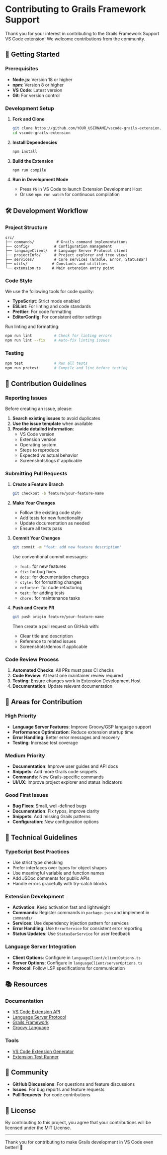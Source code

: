 # Contributing to Grails Framework Support

Thank you for your interest in contributing to the Grails Framework Support VS Code extension! We welcome contributions from the community.

## 🚀 Getting Started

### Prerequisites

- **Node.js**: Version 18 or higher
- **npm**: Version 8 or higher
- **VS Code**: Latest version
- **Git**: For version control

### Development Setup

1. **Fork and Clone**
   ```bash
   git clone https://github.com/YOUR_USERNAME/vscode-grails-extension.git
   cd vscode-grails-extension
   ```

2. **Install Dependencies**
   ```bash
   npm install
   ```

3. **Build the Extension**
   ```bash
   npm run compile
   ```

4. **Run in Development Mode**
   - Press `F5` in VS Code to launch Extension Development Host
   - Or use `npm run watch` for continuous compilation

## 🛠️ Development Workflow

### Project Structure
```
src/
├── commands/          # Grails command implementations
├── config/           # Configuration management
├── languageClient/   # Language Server Protocol client
├── projectInfo/      # Project explorer and tree views
├── services/         # Core services (Gradle, Error, StatusBar)
├── utils/           # Constants and utilities
└── extension.ts     # Main extension entry point
```

### Code Style

We use the following tools for code quality:

- **TypeScript**: Strict mode enabled
- **ESLint**: For linting and code standards
- **Prettier**: For code formatting
- **EditorConfig**: For consistent editor settings

Run linting and formatting:
```bash
npm run lint          # Check for linting errors
npm run lint --fix    # Auto-fix linting issues
```

### Testing

```bash
npm test              # Run all tests
npm run pretest       # Compile and lint before testing
```

## 📝 Contribution Guidelines

### Reporting Issues

Before creating an issue, please:

1. **Search existing issues** to avoid duplicates
2. **Use the issue template** when available
3. **Provide detailed information**:
   - VS Code version
   - Extension version
   - Operating system
   - Steps to reproduce
   - Expected vs actual behavior
   - Screenshots/logs if applicable

### Submitting Pull Requests

1. **Create a Feature Branch**
   ```bash
   git checkout -b feature/your-feature-name
   ```

2. **Make Your Changes**
   - Follow the existing code style
   - Add tests for new functionality
   - Update documentation as needed
   - Ensure all tests pass

3. **Commit Your Changes**
   ```bash
   git commit -m "feat: add new feature description"
   ```
   
   Use conventional commit messages:
   - `feat:` for new features
   - `fix:` for bug fixes
   - `docs:` for documentation changes
   - `style:` for formatting changes
   - `refactor:` for code refactoring
   - `test:` for adding tests
   - `chore:` for maintenance tasks

4. **Push and Create PR**
   ```bash
   git push origin feature/your-feature-name
   ```
   
   Then create a pull request on GitHub with:
   - Clear title and description
   - Reference to related issues
   - Screenshots/demos if applicable

### Code Review Process

1. **Automated Checks**: All PRs must pass CI checks
2. **Code Review**: At least one maintainer review required
3. **Testing**: Ensure changes work in Extension Development Host
4. **Documentation**: Update relevant documentation

## 🎯 Areas for Contribution

### High Priority
- **Language Server Features**: Improve Groovy/GSP language support
- **Performance Optimization**: Reduce extension startup time
- **Error Handling**: Better error messages and recovery
- **Testing**: Increase test coverage

### Medium Priority
- **Documentation**: Improve user guides and API docs
- **Snippets**: Add more Grails code snippets
- **Commands**: New Grails-specific commands
- **UI/UX**: Improve project explorer and status indicators

### Good First Issues
- **Bug Fixes**: Small, well-defined bugs
- **Documentation**: Fix typos, improve clarity
- **Snippets**: Add missing Grails patterns
- **Configuration**: New configuration options

## 🔧 Technical Guidelines

### TypeScript Best Practices

- Use strict type checking
- Prefer interfaces over types for object shapes
- Use meaningful variable and function names
- Add JSDoc comments for public APIs
- Handle errors gracefully with try-catch blocks

### Extension Development

- **Activation**: Keep activation fast and lightweight
- **Commands**: Register commands in `package.json` and implement in `commands/`
- **Services**: Use dependency injection pattern for services
- **Error Handling**: Use `ErrorService` for consistent error reporting
- **Status Updates**: Use `StatusBarService` for user feedback

### Language Server Integration

- **Client Options**: Configure in `languageClient/clientOptions.ts`
- **Server Options**: Configure in `languageClient/serverOptions.ts`
- **Protocol**: Follow LSP specifications for communication

## 📚 Resources

### Documentation
- [VS Code Extension API](https://code.visualstudio.com/api)
- [Language Server Protocol](https://microsoft.github.io/language-server-protocol/)
- [Grails Framework](https://grails.org/documentation.html)
- [Groovy Language](https://groovy-lang.org/documentation.html)

### Tools
- [VS Code Extension Generator](https://github.com/Microsoft/vscode-generator-code)
- [Extension Test Runner](https://github.com/microsoft/vscode-test)

## 🤝 Community

- **GitHub Discussions**: For questions and feature discussions
- **Issues**: For bug reports and feature requests
- **Pull Requests**: For code contributions

## 📄 License

By contributing to this project, you agree that your contributions will be licensed under the MIT License.

---

Thank you for contributing to make Grails development in VS Code even better! 🎉